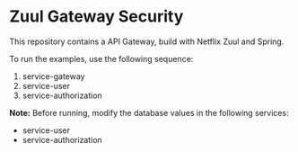 # Zuul Gateway Security

This repository contains a API Gateway, build with Netflix Zuul and Spring.

To run the examples, use the following sequence:
1. service-gateway
2. service-user
3. service-authorization

**Note:** Before running, modify the database values in the following services:
- service-user
- service-authorization
